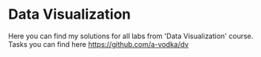 # Data Visualization

Here you  can find my solutions for all labs from 'Data Visualization' course.
Tasks you can find here https://github.com/a-vodka/dv
